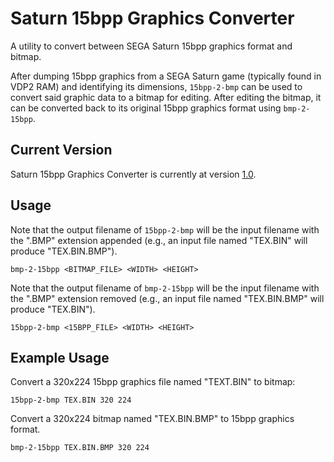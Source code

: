 # Saturn 15bpp Graphics Converter
A utility to convert between SEGA Saturn 15bpp graphics format and bitmap.

After dumping 15bpp graphics from a SEGA Saturn game (typically found in VDP2 RAM) and identifying its dimensions, `15bpp-2-bmp` can be used to convert said graphic data to a bitmap for editing. After editing the bitmap, it can be converted back to its original 15bpp graphics format using `bmp-2-15bpp`.

## Current Version
Saturn 15bpp Graphics Converter is currently at version [1.0](xxxx).

## Usage
Note that the output filename of `15bpp-2-bmp` will be the input filename with the ".BMP" extension appended (e.g., an input file named "TEX.BIN" will produce "TEX.BIN.BMP").
```
bmp-2-15bpp <BITMAP_FILE> <WIDTH> <HEIGHT>
```
Note that the output filename of `bmp-2-15bpp` will be the input filename with the ".BMP" extension removed (e.g., an input file named "TEX.BIN.BMP" will produce "TEX.BIN").
```
15bpp-2-bmp <15BPP_FILE> <WIDTH> <HEIGHT>
```

## Example Usage
Convert a 320x224 15bpp graphics file named "TEXT.BIN" to bitmap:
```
15bpp-2-bmp TEX.BIN 320 224
```
Convert a 320x224 bitmap named "TEX.BIN.BMP" to 15bpp graphics format.
```
bmp-2-15bpp TEX.BIN.BMP 320 224
```
